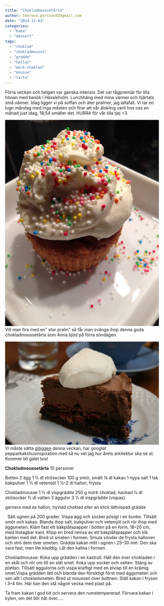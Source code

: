 ```yaml
---
title: "Chokladmoussetårta"
author: therese.persson82@gmail.com
date: "2014-11-03"
categories: 
  - "baka"
  - "dessert"
tags: 
  - "choklad"
  - "chokladmousse"
  - "gradde"
  - "hallon"
  - "mork-choklad"
  - "mousse"
  - "tarta"
---
```


Förra veckan och helgen var ganska intensiv. Det var tågpremiär för lilla hönan med besök i Hässleholm. Lunchhäng med mina vänner och hjärtats små vänner. Idag ligger vi på soffan och äter praliner, jag iallafall. Vi tar en lugn måndag med inga måsten och firar att vår älskling varit hos oss en månad just idag, 18;54 smäller det. HURRA för vår lilla tjej <3  
  
![IMG_5698-0.JPG](/static/img/IMG_5698-0.jpg)
Vill man fira med en" stor pralin" så får man svänga ihop denna goda chokladmoussetårta som Anna bjöd på förra söndagen.

![IMG_6633](/static/img/IMG_6633-1024x683.jpg)
Vi måste sätta [glöggen](/posts/glogg/) denna veckan, har googlat pepparkakshusinspiration med så nu vet jag hur årets arkitektur ska se ut. Kommer bli galet bra!

**Chokladmoussetårta** 10 personer

Botten 2 ägg 1 ½ dl strösocker 100 g smör, smält ¾ dl kakao 1 nypa salt 1 tsk bakpulver 1 ½ dl vetemjöl 1 ½–2 dl hallon, frysta

Chokladmousse 1 ½ dl vispgrädde 250 g mörk choklad, hackad ½ dl strösocker ½ dl vatten 3 äggulor 3 ½ dl vispgrädde (vispas)

garnera med ex hallon, hyvlad choklad eller en klick lättvispad grädde

  Sätt ugnen på 200 grader. Vispa ägg och socker pösigt i en bunke. Tillsätt smör och kakao. Blanda ihop salt, bakpulver och vetemjöl och rör ihop med äggsmeten. Kläm fast ett bakplåtspapper i botten på en form, 18–20 cm, med löstagbar kant. Klipp en bred remsa av ett bakplåtspapper och klä kanten med det. Bred ut smeten i formen. Smula sönder de frysta hallonen och strö dem över smeten. Grädda kakan mitt i ugnen i 25–30 min. Den ska vara fast, men lite kladdig. Låt den kallna i formen.

Chokladmousse: Koka upp grädden i en kastrull. Häll den över chokladen i en skål och rör om till en slät smet. Koka upp socker och vatten. Stäng av plattan. Tillsätt äggulorna och vispa kraftigt med en elvisp till en krämig smet.Vispa grädden lätt och blanda den försiktigt först med äggsmeten och sen allt i chokladsmeten. Bred ut moussen över bottnen. Ställ kakan i frysen i 3–4 tim. Här kan den stå någon vecka med plast på.

Ta fram kakan i god tid och servera den rumstempererad. Förvara kakan i kylen, om det blir nåt över.....
